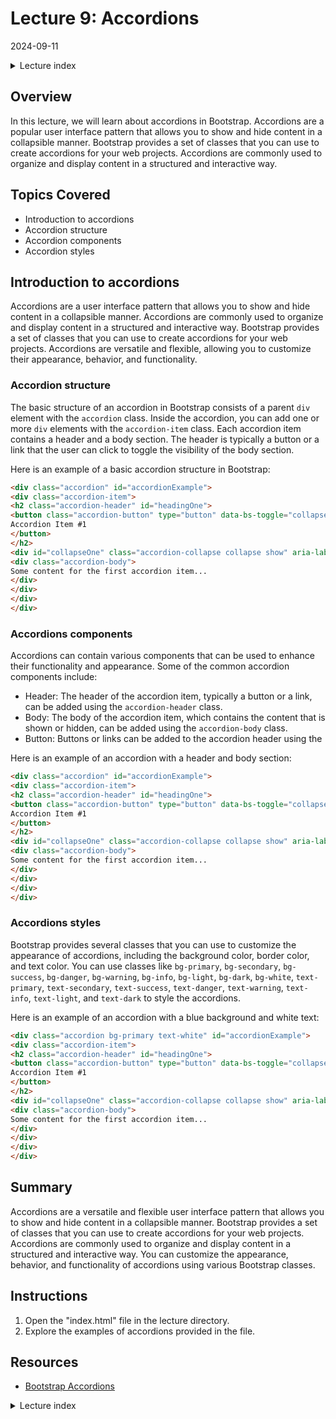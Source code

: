 # Lecture 9: Accordions
2024-09-11

<!--html_preserve--><details>
  <summary>Lecture index</summary>

- [Lecture 1: Introduction and Setup of Bootstrap 5](/lectures/lecture_01/lecture_01.md)
- [Lecture 2: Typography and Colors](/lectures/lecture_02/lecture_02.md)
- [Lecture 3: Buttons](/lectures/lecture_03/lecture_03.md)
- [Lecture 4: Utility Classes](/lectures/lecture_04/lecture_04.md)
- [Lecture 5: Containers](/lectures/lecture_05/lecture_05.md)
- [Lecture 6: Grid Layout](/lectures/lecture_06/lecture_06.md)
- [Lecture 7: Navbars and Forms](/lectures/lecture_07/lecture_07.md)
- [Lecture 8: Cards](/lectures/lecture_08/lecture_08.md)
- [Lecture 9: Accordions](/lectures/lecture_09/lecture_09.md)
- [Lecture 10: List Groups](/lectures/lecture_10/lecture_10.md)
- [Lecture 11: Icons](/lectures/lecture_11/lecture_11.md)
- [Lecture 12: Tooltips and Popovers](/lectures/lecture_12/lecture_12.md)
- [Lecture 13: Modals and Offcanvas](/lectures/lecture_13/lecture_13.md)
- [Lecture 14: Tabs and Pills](/lectures/lecture_14/lecture_14.md)

</details><!--/html_preserve-->


## Overview

In this lecture, we will learn about accordions in Bootstrap. Accordions are a
popular user interface pattern that allows you to show and hide content in a
collapsible manner. Bootstrap provides a set of classes that you can use to
create accordions for your web projects. Accordions are commonly used to
organize and display content in a structured and interactive way.


## Topics Covered

- Introduction to accordions
- Accordion structure
- Accordion components
- Accordion styles

## Introduction to accordions

Accordions are a user interface pattern that allows you to show and hide content
in a collapsible manner. Accordions are commonly used to organize and display
content in a structured and interactive way. Bootstrap provides a set of classes
that you can use to create accordions for your web projects. Accordions are
versatile and flexible, allowing you to customize their appearance, behavior,
and functionality.

### Accordion structure

The basic structure of an accordion in Bootstrap consists of a parent `div`
element with the `accordion` class. Inside the accordion, you can add one or
more `div` elements with the `accordion-item` class. Each accordion item
contains a header and a body section. The header is typically a button or a link
that the user can click to toggle the visibility of the body section.


Here is an example of a basic accordion structure in Bootstrap:

```html
<div class="accordion" id="accordionExample">
<div class="accordion-item">
<h2 class="accordion-header" id="headingOne">
<button class="accordion-button" type="button" data-bs-toggle="collapse" data-bs-target="#collapseOne" aria-expanded="true" aria-controls="collapseOne">
Accordion Item #1
</button>
</h2>
<div id="collapseOne" class="accordion-collapse collapse show" aria-labelledby="headingOne" data-bs-parent="#accordionExample">
<div class="accordion-body">
Some content for the first accordion item...
</div>
</div>
</div>
</div>
```

### Accordions components

Accordions can contain various components that can be used to enhance their
functionality and appearance. Some of the common accordion components include:

- Header: The header of the accordion item, typically a button or a link, can be
added using the `accordion-header` class.
- Body: The body of the accordion item, which contains the content that is
shown or hidden, can be added using the `accordion-body` class.
- Button: Buttons or links can be added to the accordion header using the

Here is an example of an accordion with a header and body section:

```html
<div class="accordion" id="accordionExample">
<div class="accordion-item">
<h2 class="accordion-header" id="headingOne">
<button class="accordion-button" type="button" data-bs-toggle="collapse" data-bs-target="#collapseOne" aria-expanded="true" aria-controls="collapseOne">
Accordion Item #1
</button>
</h2>
<div id="collapseOne" class="accordion-collapse collapse show" aria-labelledby="headingOne" data-bs-parent="#accordionExample">
<div class="accordion-body">
Some content for the first accordion item...
</div>
</div>
</div>
</div>
```

### Accordions styles

Bootstrap provides several classes that you can use to customize the appearance
of accordions, including the background color, border color, and text color. You
can use classes like `bg-primary`, `bg-secondary`, `bg-success`, `bg-danger`,
`bg-warning`, `bg-info`, `bg-light`, `bg-dark`, `bg-white`, `text-primary`,
`text-secondary`, `text-success`, `text-danger`, `text-warning`, `text-info`,
`text-light`, and `text-dark` to style the accordions.


Here is an example of an accordion with a blue background and white text:

```html
<div class="accordion bg-primary text-white" id="accordionExample">
<div class="accordion-item">
<h2 class="accordion-header" id="headingOne">
<button class="accordion-button" type="button" data-bs-toggle="collapse" data-bs-target="#collapseOne" aria-expanded="true" aria-controls="collapseOne">
Accordion Item #1
</button>
</h2>
<div id="collapseOne" class="accordion-collapse collapse show" aria-labelledby="headingOne" data-bs-parent="#accordionExample">
<div class="accordion-body">
Some content for the first accordion item...
</div>
</div>
</div>
</div>
```

## Summary

Accordions are a versatile and flexible user interface pattern that allows you to
show and hide content in a collapsible manner. Bootstrap provides a set of
classes that you can use to create accordions for your web projects. Accordions
are commonly used to organize and display content in a structured and interactive
way. You can customize the appearance, behavior, and functionality of accordions
using various Bootstrap classes.


## Instructions

1. Open the "index.html" file in the lecture directory.
1. Explore the examples of accordions provided in the file.

## Resources

- [Bootstrap Accordions](https://getbootstrap.com/docs/5.1/components/accordion/)



<!--html_preserve--><details>
  <summary>Lecture index</summary>

- [Lecture 1: Introduction and Setup of Bootstrap 5](/lectures/lecture_01/lecture_01.md)
- [Lecture 2: Typography and Colors](/lectures/lecture_02/lecture_02.md)
- [Lecture 3: Buttons](/lectures/lecture_03/lecture_03.md)
- [Lecture 4: Utility Classes](/lectures/lecture_04/lecture_04.md)
- [Lecture 5: Containers](/lectures/lecture_05/lecture_05.md)
- [Lecture 6: Grid Layout](/lectures/lecture_06/lecture_06.md)
- [Lecture 7: Navbars and Forms](/lectures/lecture_07/lecture_07.md)
- [Lecture 8: Cards](/lectures/lecture_08/lecture_08.md)
- [Lecture 9: Accordions](/lectures/lecture_09/lecture_09.md)
- [Lecture 10: List Groups](/lectures/lecture_10/lecture_10.md)
- [Lecture 11: Icons](/lectures/lecture_11/lecture_11.md)
- [Lecture 12: Tooltips and Popovers](/lectures/lecture_12/lecture_12.md)
- [Lecture 13: Modals and Offcanvas](/lectures/lecture_13/lecture_13.md)
- [Lecture 14: Tabs and Pills](/lectures/lecture_14/lecture_14.md)

</details><!--/html_preserve-->

